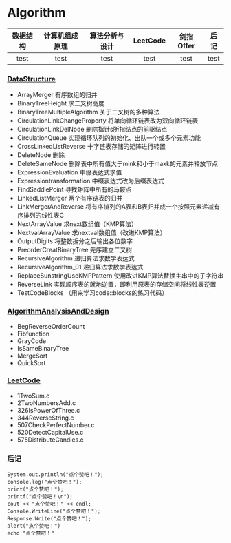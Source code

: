 # Algorithm  

数据结构 | 计算机组成原理 | 算法分析与设计 | LeetCode | 剑指Offer | 后记
:-------: | :------: | :-----: | :----: | :-----: | :----:
test | test | test | test | test | test

### [DataStructure](https://github.com/Wangminjun0207/Algorithm/tree/master/DataStructure)

* ArrayMerger   有序数组的归并
* BinaryTreeHeight  求二叉树高度
* BinaryTreeMultipleAlgorithm  关于二叉树的多种算法   
* CirculationLinkChangeProperty  将单向循环链表改为双向循环链表
* CirculationLinkDelNode 删除指针s所指结点的前驱结点
* CirculationQueue 实现循环队列的初始化、出队一个或多个元素功能
* CrossLinkedListReverse 十字链表存储的矩阵进行转置
* DeleteNode 删除
* DeleteSameNode  删除表中所有值大于mink和小于maxk的元素并释放节点
* ExpressionEvaluation 中缀表达式求值
* Expressiontransformation  中缀表达式改为后缀表达式
* FindSaddlePoint 寻找矩阵中所有的马鞍点
* LinkedListMerger  两个有序链表的归并
* LinkMergerAndReverse 将有序排列的A表和B表归并成一个按照元素递减有序排列的线性表C
* NextArrayValue 求next数组值（KMP算法）
* NextvalArrayValue  求nextval数组值（改进KMP算法）
* OutputDigits 将整数拆分之后输出各位数字
* PreorderCreatBinaryTree 先序建立二叉树
* RecursiveAlgorithm  递归算法求数学表达式
* RecursiveAlgorithm_01  递归算法求数学表达式
* ReplaceSunstringUseKMPPattern 使用改进KMP算法替换主串中的子字符串
* ReverseLink 实现顺序表的就地逆置，即利用原表的存储空间将线性表逆置
* TestCodeBlocks （用来学习code::blocks的练习代码）
     
### [AlgorithmAnalysisAndDesign](https://github.com/Wangminjun0207/Algorithm/tree/master/AlgorithmAnalysisAndDesign)

* BegReverseOrderCount  
* Fibfunction  
* GrayCode  
* IsSameBinaryTree
* MergeSort
* QuickSort
      
### [LeetCode](https://github.com/Wangminjun0207/Algorithm/tree/master/LeetCode)

* 1TwoSum.c
* 2TwoNumbersAdd.c
* 326IsPowerOfThree.c
* 344ReverseString.c
* 507CheckPerfectNumber.c
* 520DetectCapitalUse.c
* 575DistributeCandies.c

### 后记

```
System.out.println("点个赞吧！");
console.log("点个赞吧！");
print("点个赞吧！");
printf("点个赞吧！\n");
cout << "点个赞吧！" << endl;
Console.WriteLine("点个赞吧！");
Response.Write("点个赞吧！");
alert("点个赞吧！")
echo "点个赞吧！"
```
